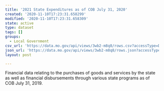 ```yaml
---
title: '2021 State Expenditures as of COB July 31, 2020'
created: '2020-11-10T17:23:31.658299'
modified: '2020-11-10T17:23:31.658309'
state: active
type: dataset
tags: []
groups:
  - Local Government
csv_url: 'https://data.mo.gov/api/views/3wb2-m8q8/rows.csv?accessType=DOWNLOAD'
json_url: 'https://data.mo.gov/api/views/3wb2-m8q8/rows.json?accessType=DOWNLOAD'
layout: post

---
```

Financial data relating to the purchases of goods and services by the state as well as financial disbursements through various state programs as of COB July 31, 2019.
